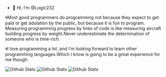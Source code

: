 - 👋 Hi, I’m @Logic232

🌀Most good programmers do programming not because they expect to get paid or get adulation by the public, but because it is fun to program.
Measuring programming progress by lines of code is like measuring aircraft building progress by weight.Never underestimate the determination of someone who is time-rich.

🌀I love programming a lot ,and i'm looking forward to learn other programming languages.Which i know is going to be a great experience for me though.

   
<!---
Logic232/Logic232 is a ✨ special ✨ repository because its `README.md` (this file) appears on your GitHub profile.
You can click the Preview link to take a look at your changes.
--->
![Github Stats](https://github-readme-stats.vercel.app/api?username=Logic232&theme=merko)   ![Github Stats](http://github-readme-streak-stats.herokuapp.com?user=Logic232&theme=merko&amp;date_format=M%20j%5B%2C%20Y%5D) ![Github Stats](https://github-readme-stats.vercel.app/api/top-langs/?username=Logic232&amp;theme=merko&amp)









 
